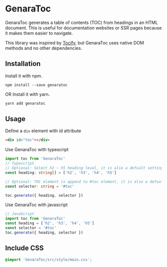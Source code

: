 # GenaraToc

GenaraToc generates a table of contents (TOC) from headings in an HTML document. This is useful for documentation websites or SSR pages because it makes them easier to navigate. 

This library was inspired by [Tocify](https://github.com/gfranko/jquery.tocify.js), but GenaraToc uses native DOM methods and no other dependencies.

## Installation

Install it with npm.
```
npm install --save genaratoc
```

OR Install it with yarn.

```bash
yarn add genaratoc
```

## Usage

Define a `div` element with id attribute
```html
<div id="toc"></div>
```

Use GenaraToc with typescript
```typescript
import toc from 'GenaraToc'
// Typescript
// Optional: Select h2 ~ h5 heading level, it is also a defualt setting if you leave it undefined
const heading: string[] = ['h2', 'h3', 'h4', 'h5']

// Optional: TOC element is append to #toc element, it is also a defualt setting if you leave it undefined
const selector: string = '#toc'

toc.generate({ heading, selector })
```

Use GenaraToc with javascript
```javascript
// JavaScript
import toc from 'GenaraToc'
const heading = ['h2', 'h3', 'h4', 'h5']
const selector = '#toc'
toc.generate({ heading, selector })
```

## Include CSS

```css
@import 'GenaraToc/src/style/main.css';
```